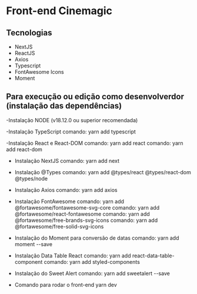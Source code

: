 # Front-end Cinemagic

## Tecnologias
- NextJS
- ReactJS
- Axios
- Typescript
- FontAwesome Icons
- Moment

## Para execução ou edição como desenvolverdor (instalação das dependências)

-Instalação NODE (v18.12.0 ou superior recomendada)

-Instalação TypeScript
comando: yarn add typescript

-Instalação React e React-DOM
comando: yarn add react
comando: yarn add react-dom

- Instalação NextJS
comando: yarn add next

- Instalação @Types
comando: yarn add @types/react @types/react-dom @types/node

- Instalação Axios
comando: yarn add axios

- Instalação FontAwesome
comando: yarn add @fortawesome/fontawesome-svg-core
comando: yarn add @fortawesome/react-fontawesome
comando: yarn add @fortawesome/free-brands-svg-icons
comando: yarn add @fortawesome/free-solid-svg-icons

- Instalação do Moment para conversão de datas
comando: yarn add moment --save

- Instalação Data Table React
comando: yarn add react-data-table-component
comando: yarn add styled-components

- Instalação do Sweet Alert
comando: yarn add sweetalert --save

- Comando para rodar o front-end
yarn dev
